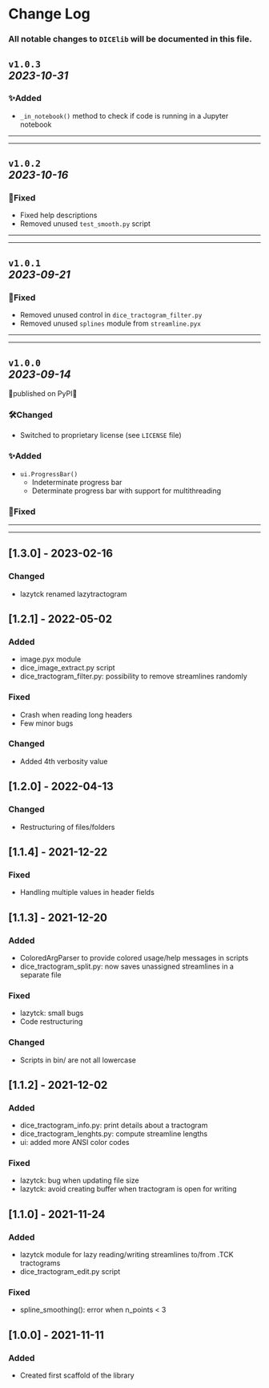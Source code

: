 # Change Log
### All notable changes to `DICElib` will be documented in this file.

## `v1.0.3`<br>_2023-10-31_

### ✨Added
- `_in_notebook()` method to check if code is running in a Jupyter notebook

---
---

## `v1.0.2`<br>_2023-10-16_

### 🐛Fixed
- Fixed help descriptions
- Removed unused `test_smooth.py` script

---
---

## `v1.0.1`<br>_2023-09-21_

### 🐛Fixed
- Removed unused control in `dice_tractogram_filter.py`
- Removed unused `splines` module from `streamline.pyx`

---
---

## `v1.0.0`<br>_2023-09-14_
🎉published on PyPI🎉
### 🛠️Changed
- Switched to proprietary license (see `LICENSE` file)

### ✨Added
- `ui.ProgressBar()`
    - Indeterminate progress bar
    - Determinate progress bar with support for multithreading

### 🐛Fixed

---
---

## [1.3.0] - 2023-02-16

### Changed
- lazytck renamed lazytractogram

## [1.2.1] - 2022-05-02

### Added
- image.pyx module
- dice_image_extract.py script
- dice_tractogram_filter.py: possibility to remove streamlines randomly

### Fixed
- Crash when reading long headers
- Few minor bugs

### Changed
- Added 4th verbosity value

## [1.2.0] - 2022-04-13

### Changed
- Restructuring of files/folders

## [1.1.4] - 2021-12-22

### Fixed
- Handling multiple values in header fields

## [1.1.3] - 2021-12-20

### Added
- ColoredArgParser to provide colored usage/help messages in scripts
- dice_tractogram_split.py: now saves unassigned streamlines in a separate file

### Fixed
- lazytck: small bugs
- Code restructuring

### Changed
- Scripts in bin/ are not all lowercase

## [1.1.2] - 2021-12-02

### Added
- dice_tractogram_info.py: print details about a tractogram
- dice_tractogram_lenghts.py: compute streamline lengths
- ui: added more ANSI color codes

### Fixed
- lazytck: bug when updating file size
- lazytck: avoid creating buffer when tractogram is open for writing

## [1.1.0] - 2021-11-24

### Added
- lazytck module for lazy reading/writing streamlines to/from .TCK tractograms
- dice_tractogram_edit.py script

### Fixed
- spline_smoothing(): error when n_points < 3

## [1.0.0] - 2021-11-11

### Added
- Created first scaffold of the library
